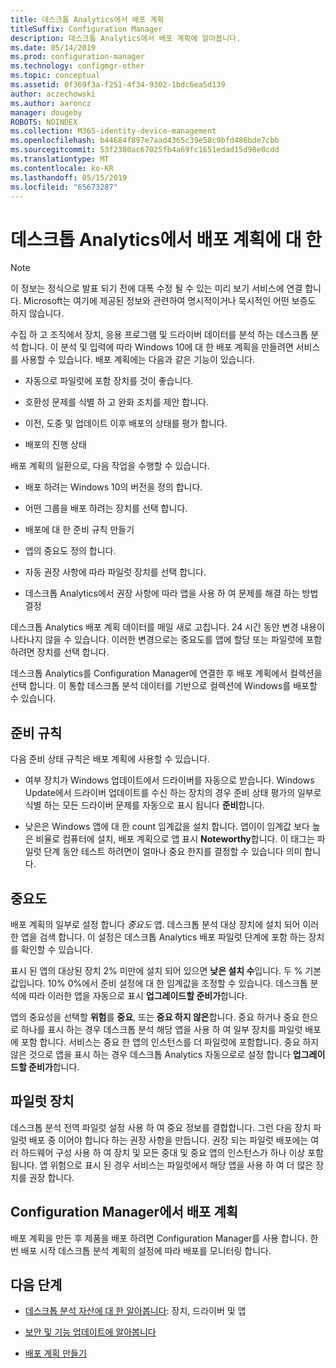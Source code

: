 ```yaml
---
title: 데스크톱 Analytics에서 배포 계획
titleSuffix: Configuration Manager
description: 데스크톱 Analytics에서 배포 계획에 알아봅니다.
ms.date: 05/14/2019
ms.prod: configuration-manager
ms.technology: configmgr-other
ms.topic: conceptual
ms.assetid: 0f369f3a-f251-4f34-9302-1bdc6ea5d139
author: aczechowski
ms.author: aaroncz
manager: dougeby
ROBOTS: NOINDEX
ms.collection: M365-identity-device-management
ms.openlocfilehash: b44684f897e7aad4365c39e58c9bfd486bde7cbb
ms.sourcegitcommit: 53f2380ac67025fb4a69fc1651edad15d98e0cdd
ms.translationtype: MT
ms.contentlocale: ko-KR
ms.lasthandoff: 05/15/2019
ms.locfileid: "65673287"
---
```

# <a name="about-deployment-plans-in-desktop-analytics"></a>데스크톱 Analytics에서 배포 계획에 대 한

> [!Note]  
> 이 정보는 정식으로 발표 되기 전에 대폭 수정 될 수 있는 미리 보기 서비스에 연결 합니다. Microsoft는 여기에 제공된 정보와 관련하여 명시적이거나 묵시적인 어떤 보증도 하지 않습니다.  

수집 하 고 조직에서 장치, 응용 프로그램 및 드라이버 데이터를 분석 하는 데스크톱 분석 합니다. 이 분석 및 입력에 따라 Windows 10에 대 한 배포 계획을 만들려면 서비스를 사용할 수 있습니다. 배포 계획에는 다음과 같은 기능이 있습니다.  

- 자동으로 파일럿에 포함 장치를 것이 좋습니다.  

- 호환성 문제를 식별 하 고 완화 조치를 제안 합니다.  

- 이전, 도중 및 업데이트 이후 배포의 상태를 평가 합니다.  

- 배포의 진행 상태  

배포 계획의 일환으로, 다음 작업을 수행할 수 있습니다.  

- 배포 하려는 Windows 10의 버전을 정의 합니다.  

- 어떤 그룹을 배포 하려는 장치를 선택 합니다.  

- 배포에 대 한 준비 규칙 만들기  

- 앱의 중요도 정의 합니다.  

- 자동 권장 사항에 따라 파일럿 장치를 선택 합니다.  

- 데스크톱 Analytics에서 권장 사항에 따라 앱을 사용 하 여 문제를 해결 하는 방법 결정  

데스크톱 Analytics 배포 계획 데이터를 매일 새로 고칩니다. 24 시간 동안 변경 내용이 나타나지 않을 수 있습니다. 이러한 변경으로는 중요도를 앱에 할당 또는 파일럿에 포함 하려면 장치를 선택 합니다.  

데스크톱 Analytics를 Configuration Manager에 연결한 후 배포 계획에서 컬렉션을 선택 합니다. 이 통합 데스크톱 분석 데이터를 기반으로 컬렉션에 Windows를 배포할 수 있습니다.



## <a name="readiness-rules"></a>준비 규칙

다음 준비 상태 규칙은 배포 계획에 사용할 수 있습니다.

- 여부 장치가 Windows 업데이트에서 드라이버를 자동으로 받습니다. Windows Update에서 드라이버 업데이트를 수신 하는 장치의 경우 준비 상태 평가의 일부로 식별 하는 모든 드라이버 문제를 자동으로 표시 됩니다 **준비**합니다.  

- 낮은은 Windows 앱에 대 한 count 임계값을 설치 합니다. 앱이이 임계값 보다 높은 비율로 컴퓨터에 설치, 배포 계획으로 앱 표시 **Noteworthy**합니다. 이 태그는 파일럿 단계 동안 테스트 하려면이 얼마나 중요 한지를 결정할 수 있습니다 의미 합니다.  



## <a name="importance"></a>중요도

배포 계획의 일부로 설정 합니다 *중요도* 앱. 데스크톱 분석 대상 장치에 설치 되어 이러한 앱을 검색 합니다. 이 설정은 데스크톱 Analytics 배포 파일럿 단계에 포함 하는 장치를 확인할 수 있습니다.

표시 된 앱의 대상된 장치 2% 미만에 설치 되어 있으면 **낮은 설치 수**입니다. 두 % 기본 값입니다. 10% 0%에서 준비 설정에 대 한 임계값을 조정할 수 있습니다. 데스크톱 분석에 따라 이러한 앱을 자동으로 표시 **업그레이드할 준비가**합니다.  

앱의 중요성을 선택할 **위험**를 **중요**, 또는 **중요 하지 않은**합니다. 중요 하거나 중요 한으로 하나를 표시 하는 경우 데스크톱 분석 해당 앱을 사용 하 여 일부 장치를 파일럿 배포에 포함 합니다. 서비스는 중요 한 앱의 인스턴스를 더 파일럿에 포함합니다. 중요 하지 않은 것으로 앱을 표시 하는 경우 데스크톱 Analytics 자동으로로 설정 합니다 **업그레이드할 준비가**합니다.



## <a name="pilot-devices"></a>파일럿 장치

데스크톱 분석 전역 파일럿 설정 사용 하 여 중요 정보를 결합합니다. 그런 다음 장치 파일럿 배포 중 이어야 합니다 하는 권장 사항을 만듭니다. 권장 되는 파일럿 배포에는 여러 하드웨어 구성 사용 하 여 장치 및 모든 중대 및 중요 앱의 인스턴스가 하나 이상 포함 됩니다. 앱 위험으로 표시 된 경우 서비스는 파일럿에서 해당 앱을 사용 하 여 더 많은 장치를 권장 합니다.



## <a name="deployment-plans-in-configuration-manager"></a>Configuration Manager에서 배포 계획

배포 계획을 만든 후 제품을 배포 하려면 Configuration Manager를 사용 합니다. 한 번 배포 시작 데스크톱 분석 계획의 설정에 따라 배포를 모니터링 합니다.


## <a name="next-steps"></a>다음 단계

- [데스크톱 분석 자산에 대 한 알아봅니다](/sccm/desktop-analytics/about-assets): 장치, 드라이버 및 앱  

- [보안 및 기능 업데이트에 알아봅니다](/sccm/desktop-analytics/about-updates)  

- [배포 계획 만들기](/sccm/desktop-analytics/create-deployment-plans)  
